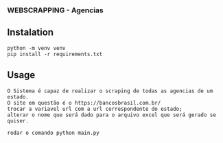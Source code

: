 ### WEBSCRAPPING - Agencias


## Instalation

```
python -m venv venv
pip install -r requirements.txt
```

## Usage

```
O Sistema é capaz de realizar o scraping de todas as agencias de um estado.
O site em questão é o https://bancosbrasil.com.br/
trocar a variavel url com a url correspondente do estado;
alterar o nome que será dado para o arquivo excel que será gerado se quiser.

rodar o comando python main.py
```